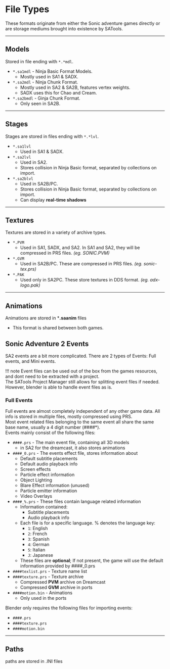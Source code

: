 # File Types

These formats originate from either the Sonic adventure games directly or are storage mediums brought into existence by SATools.

---

## Models
Stored in file ending with `*.*mdl`.

- `*.sa1mdl` - Ninja Basic Format Models.
	- Mostly used in SA1 & SADX.
- `*.sa2mdl` - Ninja Chunk Format.
	- Mostly used in SA2 & SA2B, features vertex weights.
	- SADX uses this for Chao and Cream.
- `*.sa2bmdl` - Ginja Chunk Format.
	- Only seen in SA2B.

---

## Stages
Stages are stored in files ending with `*.*lvl`.

- `*.sa1lvl`
	- Used in SA1 & SADX.
- `*.sa2lvl`
	- Used in SA2.
	- Stores collision in Ninja Basic format, separated by collections on import.
- `*.sa2blvl`
	- Used in SA2B/PC.
	- Stores collision in Ninja Basic format, separated by collections on import.
	- Can display **real-time shadows**

---

## Textures
Textures are stored in a variety of archive types.

- `*.PVM`
	- Used in SA1, SADX, and SA2. In SA1 and SA2, they will be compressed in PRS files. *(eg. SONIC.PVM)*
- `*.GVM`
	- Used in SA2B/PC. These are compressed in PRS files. *(eg. sonic-tex.prs)*
- `*.PAK`
	- Used only in SA2PC. These store textures in DDS format. *(eg. adx-logo.pak)*

---

## Animations
Animations are stored in ***.saanim** files

- This format is shared between both games.

## Sonic Adventure 2 Events

SA2 events are a bit more complicated. There are 2 types of Events: Full events, and Mini events.

!!! note
	Event files can be used out of the box from the games resources, and dont need to be extracted with a project.
	<br/> The SATools Project Manager still allows for splitting event files if needed. However, blender is able to handle event files as is.

### Full Events

Full events are almost completely independent of any other game data. All info is stored in multiple files, mostly compressed using PRS.
<br/> Most event related files belonging to the same event all share the same base name, usually a 4 digit number (####*).
<br/> Events mainly consist of the following files:

- `####.prs` - The main event file, containing all 3D models
	- in SA2 for the dreamcast, it also stores animations
- `####_0.prs` - The events effect file, stores information about
	- Default subtitle placements
	- Default audio playback info
	- Screen effects
	- Particle effect information
	- Object Lighting
	- Blare Effect information (unused)
	- Particle emitter information
	- Video Overlays
- `####_%.prs` - These files contain language related information
	- Information contained:
		- Subtitle placements
		- Audio playback info
	- Each file is for a specific language. % denotes the language key:
		- `1`: English
		- `2`: French
		- `3`: Spanish
		- `4`: German
		- `5`: Italian
		- `J`: Japanese
	- These files are **optional**; If not present, the game will use the default information provided by ####_0.prs
- `####texlist.prs` - Texture name list
- `####texture.prs` - Texture archive
	- Compressed **PVM** archive on Dreamcast
	- Compressed **GVM** archive in ports
- `####motion.bin` - Animations
	- Only used in the ports

Blender only requires the following files for importing events:

- `####.prs`
- `####texture.prs`
- `####motion.bin`

---

## Paths
paths are stored in .INI files